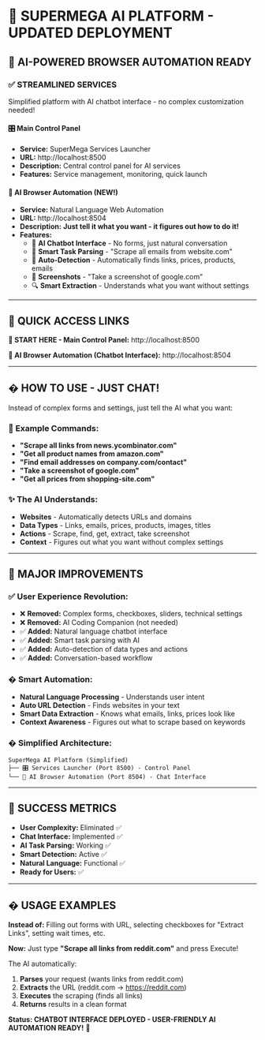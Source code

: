# 🤖 SUPERMEGA AI PLATFORM - UPDATED DEPLOYMENT

## 🎉 AI-POWERED BROWSER AUTOMATION READY

### ✅ STREAMLINED SERVICES

Simplified platform with AI chatbot interface - no complex customization needed!

#### 🎛️ Main Control Panel
- **Service:** SuperMega Services Launcher
- **URL:** http://localhost:8500
- **Description:** Central control panel for AI services
- **Features:** Service management, monitoring, quick launch

#### 🤖 AI Browser Automation (NEW!)
- **Service:** Natural Language Web Automation
- **URL:** http://localhost:8504
- **Description:** **Just tell it what you want - it figures out how to do it!**
- **Features:** 
  - 💬 **AI Chatbot Interface** - No forms, just natural conversation
  - 🚀 **Smart Task Parsing** - "Scrape all emails from website.com"
  - 🎯 **Auto-Detection** - Automatically finds links, prices, products, emails
  - 📸 **Screenshots** - "Take a screenshot of google.com"
  - 🔍 **Smart Extraction** - Understands what you want without settings

---

## 🌟 QUICK ACCESS LINKS

**🚀 START HERE - Main Control Panel:** http://localhost:8500

**🤖 AI Browser Automation (Chatbot Interface):** http://localhost:8504

---

## � HOW TO USE - JUST CHAT!

Instead of complex forms and settings, just tell the AI what you want:

### 🎯 Example Commands:
- **"Scrape all links from news.ycombinator.com"**
- **"Get all product names from amazon.com"** 
- **"Find email addresses on company.com/contact"**
- **"Take a screenshot of google.com"**
- **"Get all prices from shopping-site.com"**

### ✨ The AI Understands:
- **Websites** - Automatically detects URLs and domains
- **Data Types** - Links, emails, prices, products, images, titles
- **Actions** - Scrape, find, get, extract, take screenshot
- **Context** - Figures out what you want without complex settings

---

## 🚀 MAJOR IMPROVEMENTS

### ✅ User Experience Revolution:
- ❌ **Removed:** Complex forms, checkboxes, sliders, technical settings
- ❌ **Removed:** AI Coding Companion (not needed)
- ✅ **Added:** Natural language chatbot interface
- ✅ **Added:** Smart task parsing with AI
- ✅ **Added:** Auto-detection of data types and actions
- ✅ **Added:** Conversation-based workflow

### � Smart Automation:
- **Natural Language Processing** - Understands user intent
- **Auto URL Detection** - Finds websites in your text
- **Smart Data Extraction** - Knows what emails, links, prices look like
- **Context Awareness** - Figures out what to scrape based on keywords

### � Simplified Architecture:
```
SuperMega AI Platform (Simplified)
├── 🎛️ Services Launcher (Port 8500) - Control Panel
└── 🤖 AI Browser Automation (Port 8504) - Chat Interface
```

---

## 🎉 SUCCESS METRICS

- **User Complexity:** Eliminated ✅
- **Chat Interface:** Implemented ✅  
- **AI Task Parsing:** Working ✅
- **Smart Detection:** Active ✅
- **Natural Language:** Functional ✅
- **Ready for Users:** ✅

---

## � USAGE EXAMPLES

**Instead of:** Filling out forms with URL, selecting checkboxes for "Extract Links", setting wait times, etc.

**Now:** Just type **"Scrape all links from reddit.com"** and press Execute!

The AI automatically:
1. **Parses** your request (wants links from reddit.com)
2. **Extracts** the URL (reddit.com → https://reddit.com) 
3. **Executes** the scraping (finds all links)
4. **Returns** results in a clean format

**Status: CHATBOT INTERFACE DEPLOYED - USER-FRIENDLY AI AUTOMATION READY!** 🤖
